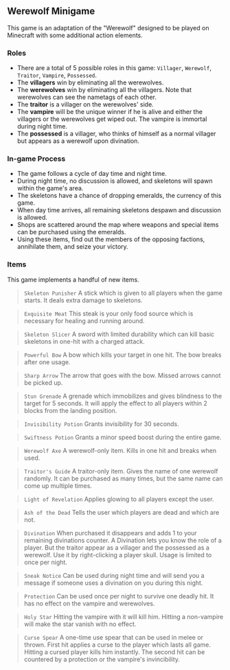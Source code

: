 ## Werewolf Minigame

This game is an adaptation of the "Werewolf" designed to be played on Minecraft with some additional action elements.

### Roles

- There are a total of 5 possible roles in this game: `Villager`, `Werewolf`, `Traitor`, `Vampire`, `Possessed`.
- The **villagers** win by eliminating all the werewolves.
- The **werewolves** win by eliminating all the villagers. Note that werewolves can see the nametags of each other.
- The **traitor** is a villager on the werewolves' side.
- The **vampire** will be the unique winner if he is alive and either the villagers or the werewolves get wiped out. The vampire is immortal during night time.
- The **possessed** is a villager, who thinks of himself as a normal villager but appears as a werewolf upon divination.

### In-game Process

- The game follows a cycle of day time and night time.
- During night time, no discussion is allowed, and skeletons will spawn within the game's area.
- The skeletons have a chance of dropping emeralds, the currency of this game.
- When day time arrives, all remaining skeletons despawn and discussion is allowed.
- Shops are scattered around the map where weapons and special items can be purchased using the emeralds.
- Using these items, find out the members of the opposing factions, annihilate them, and seize your victory.

### Items
This game implements a handful of new items.

> `Skeleton Punisher`
> A stick which is given to all players when the game starts.
> It deals extra damage to skeletons.

> `Exquisite Meat` 
> This steak is your only food source which is necessary for healing and running around.

> `Skeleton Slicer` 
> A sword with limited durability which can kill basic skeletons in one-hit with a charged attack.

> `Powerful Bow` 
> A bow which kills your target in one hit.
> The bow breaks after one usage.

> `Sharp Arrow`
> The arrow that goes with the bow.
> Missed arrows cannot be picked up.

> `Stun Grenade`
> A grenade which immobilizes and gives blindness to the target for 5 seconds.
> It will apply the effect to all players within 2 blocks from the landing position.

> `Invisibility Potion`
> Grants invisibility for 30 seconds.

> `Swiftness Potion`
> Grants a minor speed boost during the entire game.

> `Werewolf Axe`
> A werewolf-only item.
> Kills in one hit and breaks when used.

> `Traitor's Guide`
> A traitor-only item.
> Gives the name of one werewolf randomly.
> It can be purchased as many times, but the same name can come up multiple times.

> `Light of Revelation`
> Applies glowing to all players except the user.

> `Ash of the Dead`
> Tells the user which players are dead and which are not.

> `Divination`
> When purchased it disappears and adds 1 to your remaining divinations counter.
> A Divination lets you know the role of a player.
> But the traitor appear as a villager and the possessed as a werewolf.
> Use it by right-clicking a player skull.
> Usage is limited to once per night.

> `Sneak Notice`
> Can be used during night time and will send you a message if someone uses a divination on you during this night.

> `Protection`
> Can be used once per night to survive one deadly hit.
> It has no effect on the vampire and werewolves.

> `Holy Star`
> Hitting the vampire with it will kill him.
> Hitting a non-vampire will make the star vanish with no effect.

> `Curse Spear`
> A one-time use spear that can be used in melee or thrown.
> First hit applies a curse to the player which lasts all game.
> Hitting a cursed player kills him instantly.
> The second hit can be countered by a protection or the vampire's invincibility.